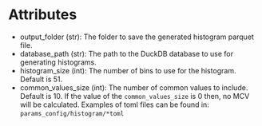 



# Attributes
- output_folder (str): The folder to save the generated histogram parquet
    file.
- database_path (str): The path to the DuckDB database to use for generating
    histograms.
- histogram_size (int): The number of bins to use for the histogram.
    Default is 51.
- common_values_size (int): The number of common values to include. 
Default is 10. If the value of the `common_values_size` is 0 then, no
MCV will be calculated. 
Examples of toml files can be found in:
`params_config/histogram/*toml`